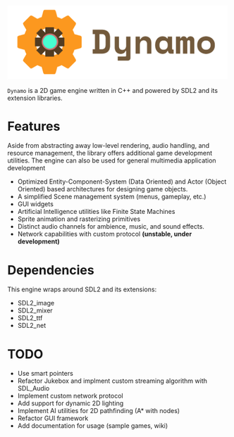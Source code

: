 <img src="./media/logo.png" alt="Dynamo Engine" width="500"/>

`Dynamo` is a 2D game engine written in C++ and 
powered by SDL2 and its extension libraries.

# Features

Aside from abstracting away low-level rendering, audio handling,
and resource management, the library offers additional game 
development utilities. The engine can also be used for general
multimedia application development

- Optimized Entity-Component-System (Data Oriented) and 
Actor (Object Oriented) based architectures for designing
game objects.
- A simplified Scene management system (menus, gameplay, etc.)
- GUI widgets
- Artificial Intelligence utilities like Finite State Machines
- Sprite animation and rasterizing primitives
- Distinct audio channels for ambience, music, and sound effects.
- Network capabilities with custom protocol **(unstable, under development)**

# Dependencies

This engine wraps around SDL2 and its extensions:
- SDL2_image
- SDL2_mixer
- SDL2_ttf
- SDL2_net

# TODO
- Use smart pointers
- Refactor Jukebox and implment custom streaming algorithm with SDL_Audio
- Implement custom network protocol
- Add support for dynamic 2D lighting
- Implement AI utilities for 2D pathfinding (A* with nodes)
- Refactor GUI framework
- Add documentation for usage (sample games, wiki)